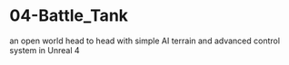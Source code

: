 # 04-Battle_Tank
an open world head to head with simple AI terrain and advanced control system in Unreal 4
